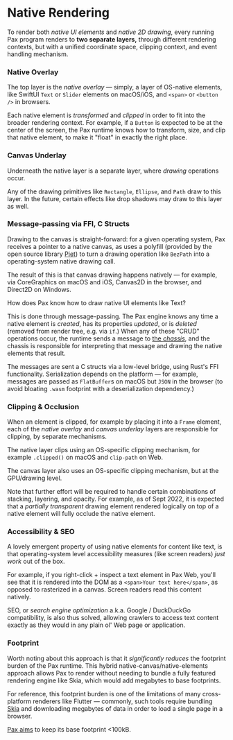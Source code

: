 # Native Rendering

To render both _native UI elements_ and _native 2D drawing_, every running Pax program renders to **two separate layers,** through different rendering contexts, but with a unified coordinate space, clipping context, and event handling mechanism.

### Native Overlay

The top layer is the _native overlay_ — simply, a layer of OS-native elements, like SwiftUI `Text` or `Slider` elements on macOS/iOS, and `<span>` or `<button />` in browsers.

Each native element is _transformed_ and _clipped_ in order to fit into the broader rendering context.  For example, if a `Button` is expected to be at the center of the screen, the Pax runtime knows how to transform, size, and clip that native element, to make it "float" in exactly the right place.

### Canvas Underlay

Underneath the native layer is a separate layer, where _drawing_ operations occur.

Any of the drawing primitives like `Rectangle`, `Ellipse`, and `Path` draw to this layer.  In the future, certain effects like drop shadows may draw to this layer as well.  <!--Finally, also in the future, when _text animations_ are supported, i.e. orchestrating animation for individual characters of text, it is likely that text will be rasterized and rendered in this layer as well.-->


### Message-passing via FFI, C Structs

Drawing to the canvas is straight-forward:  for a given operating system, Pax receives a pointer to a native canvas, as uses a polyfill (provided by the open source library [Piet](https://www.github.com/linebender/piet)) to turn a drawing operation like `BezPath` into a operating-system native drawing call.

The result of this is that canvas drawing happens natively — for example, via CoreGraphics on macOS and iOS, Canvas2D in the browser, and Direct2D on Windows.

How does Pax know how to draw native UI elements like Text?

This is done through message-passing.  The Pax engine knows any time a native element is _created_, has its properties _updated_, or is _deleted_ (removed from render tree, e.g. via `if`.)  When any of these "CRUD" operations occur, the runtime sends a message to [the _chassis_](./reference-compilation-model.md), and the chassis is responsible for interpreting that message and drawing the native elements that result.

The messages are sent a C structs via a low-level bridge, using Rust's FFI functionality.  Serialization depends on the platform — for example, messages are passed as `FlatBuffer`s on macOS but `JSON` in the browser (to avoid bloating `.wasm` footprint with a deserialization dependency.)


<!-- TODO: ### Adding new native-rendering elements -->


### Clipping & Occlusion

When an element is clipped, for example by placing it into a `Frame` element, each of the _native overlay_ and _canvas underlay_ layers are responsible for clipping, by separate mechanisms.

The native layer clips using an OS-specific clipping mechanism, for example `.clipped()` on macOS and `clip-path` on Web.

The canvas layer also uses an OS-specific clipping mechanism, but at the GPU/drawing level.

Note that further effort will be required to handle certain combinations of stacking, layering, and opacity.  For example, as of Sept 2022, it is expected that a _partially transparent_ drawing element rendered logically on top of a native element will fully occlude the native element.


### Accessibility & SEO

A lovely emergent property of using native elements for content like text, is that operating-system level accessibility measures (like screen readers) _just work_ out of the box.

For example, if you right-click + inspect a text element in Pax Web, you'll see that it is rendered into the DOM as a `<span>Your text here</span>`, as opposed to rasterized in a canvas.  Screen readers read this content natively.

SEO, or _search engine optimization_ a.k.a. Google / DuckDuckGo compatibility, is also thus solved, allowing crawlers to access text content exactly as they would in any plain ol' Web page or application.


### Footprint

Worth noting about this approach is that it _significantly reduces_ the footprint burden of the Pax runtime.  This hybrid native-canvas/native-elements approach allows Pax to render without needing to bundle a fully featured rendering engine like Skia, which would add megabytes to base footprints.  

For reference, this footprint burden is one of the limitations of many cross-platform renderers like Flutter — commonly, such tools require bundling [Skia](https://skia.googlesource.com/skia) and downloading megabytes of data in order to load a single page in a browser.

[Pax aims](./intro-goals-prior-art.md) to keep its base footprint <100kB.

